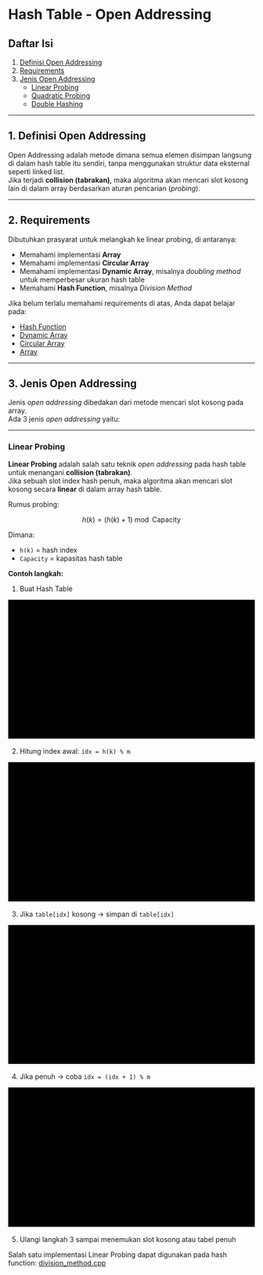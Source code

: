 # Hash Table - Open Addressing

## Daftar Isi
1. [Definisi Open Addressing](#definisi-open-addressing)  
2. [Requirements](#requirements)  
3. [Jenis Open Addressing](#jenis-open-addressing)  
   - [Linear Probing](#linear-probing)  
   - [Quadratic Probing](#quadratic-probing)  
   - [Double Hashing](#double-hashing)  

---

## 1. Definisi Open Addressing
Open Addressing adalah metode dimana semua elemen disimpan langsung di dalam hash table itu sendiri, tanpa menggunakan struktur data eksternal seperti linked list.  
Jika terjadi **collision (tabrakan)**, maka algoritma akan mencari slot kosong lain di dalam array berdasarkan aturan pencarian (*probing*).  

---

## 2. Requirements
Dibutuhkan prasyarat untuk melangkah ke linear probing, di antaranya:

- Memahami implementasi **Array**  
- Memahami implementasi **Circular Array**  
- Memahami implementasi **Dynamic Array**, misalnya *doubling method* untuk memperbesar ukuran hash table  
- Memahami **Hash Function**, misalnya *Division Method*  

Jika belum terlalu memahami requirements di atas, Anda dapat belajar pada:

- [Hash Function](struktur_data/hash_table/hash_function)  
- [Dynamic Array](https://www.geeksforgeeks.org/dsa/how-do-dynamic-arrays-work/)  
- [Circular Array](https://www.geeksforgeeks.org/dsa/circular-array/)  
- [Array](https://www.geeksforgeeks.org/dsa/array-data-structure-guide/)  

---

## 3. Jenis Open Addressing
Jenis *open addressing* dibedakan dari metode mencari slot kosong pada array.  
Ada 3 jenis *open addressing* yaitu:  

---

### Linear Probing
**Linear Probing** adalah salah satu teknik *open addressing* pada hash table untuk menangani **collision (tabrakan)**.  
Jika sebuah slot index hash penuh, maka algoritma akan mencari slot kosong secara **linear** di dalam array hash table.  

Rumus probing:
```math
h(k) = (h(k) + 1) \bmod \text{Capacity}
```
Dimana:
- `h(k)` = hash index
- `Capacity` = kapasitas hash table

**Contoh langkah:**
1. Buat Hash Table

![step1](../asset/gift/step0.gif)

2. Hitung index awal: `idx = h(k) % m`

![step2](../asset/gift/step1.gif)

3. Jika `table[idx]` kosong → simpan di `table[idx]`

![step 2](../asset/gift/step2.gif)

4. Jika penuh → coba `idx = (idx + 1) % m`

![step 3](../asset/gift/step3.gif)

5. Ulangi langkah 3 sampai menemukan slot kosong atau tabel penuh

Salah satu implementasi Linear Probing dapat digunakan pada hash function: [division_method.cpp](struktur_data/hash_table/hash_table.cpp)
